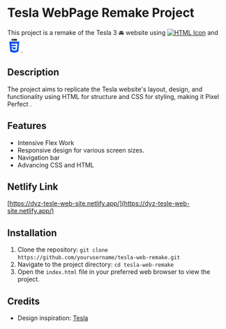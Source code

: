 # Tesla WebPage Remake Project

This project is a remake of the Tesla 3 🚘 website using <a href="#"><img src="https://www.w3.org/html/logo/downloads/HTML5_Logo_512.png" alt="HTML Icon" width="32"></a>  and ![alt text](./images/css-3.png).

## Description

The project aims to replicate the Tesla website's layout, design, and functionality using HTML for structure and CSS for styling, making it Pixel Perfect . 

## Features
- Intensive Flex Work
- Responsive design for various screen sizes.
- Navigation bar 
- Advancing CSS and HTML

## Netlify Link

[https://dyz-tesle-web-site.netlify.app/](https://dyz-tesle-web-site.netlify.app/)

## Installation

1. Clone the repository: `git clone https://github.com/yourusername/tesla-web-remake.git`
2. Navigate to the project directory: `cd tesla-web-remake`
3. Open the `index.html` file in your preferred web browser to view the project.

## Credits

- Design inspiration: [Tesla](https://www.tesla.com/model3)








